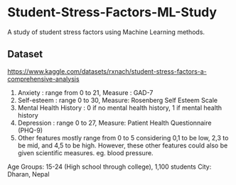 # Student-Stress-Factors-ML-Study
A study of student stress factors using Machine Learning methods.

## Dataset
https://www.kaggle.com/datasets/rxnach/student-stress-factors-a-comprehensive-analysis

1) Anxiety : range from 0 to 21, Measure : GAD-7
2) Self-esteem : range 0 to 30, Measure: Rosenberg Self Esteem Scale
3) Mental Health History : 0 if no mental health history, 1 if mental health history
4) Depression : range 0 to 27, Measure: Patient Health Questionnaire (PHQ-9)
5) Other features mostly range from 0 to 5 considering 0,1 to be low, 2,3 to be mid, and 4,5 to be high.
However, these other features could also be given scientific measures. eg. blood pressure.

Age Groups: 15-24 (High school through college), 1,100 students
City: Dharan, Nepal